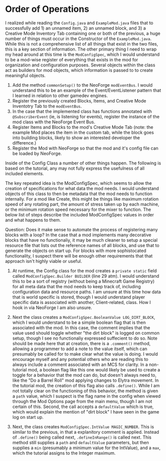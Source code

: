 # Order of Operations

I realized while reading the `Config.java` and `ExampleMod.java` files that to successfully add 1) an unnamed item, 2) an unnamed block, and 3) a Creative Mode Inventory Tab containing one or both of the previous, a huge number of things must occur in the Constructor of the `ExampleMod.java`. While this is not a comprehensive list of all things that exist in the two files, this is a key section of information. The other primary thing I need to wrap my head around at this time is the `ModConfigSpec`, which I would understand to be a mod-wise register of everything that exists in the mod for organization and configuration purposes. Several objects within the class act as builders for mod objects, which information is passed to to create meaningful objects.

1. Add the method `commonSetup()` to the NeoForge `modEventBus`. I would understand this to be an example of the Event/EventListener pattern that I learned in relation to other gamedev engines.
2. Register the previously created Blocks, Items, and Creative Mode Inventotry Tab to the `modEventBus`.
3. In the case that the implemented class has functions annotated with `@SubscriberEvent` (ie, is listening for events), register the instance of the mod class with the NeoForge Event Bus.
4. Register Items and Blocks to the mod's Creative Mode Tab (note: the example Mod places the item in the custom tab, while the block goes into building blocks, likely to show an interested developer the difference.)
5. Register the Mod with NeoForge so that the mod and it's config file can be loaded by NeoForge.



Inside of the Config Class a number of other things happen. The following is based on the tutorial, any may not fully express the usefulness of all included elements.

The key repeated idea is the ModConfigSpec, which seems to allow the creation of specifications for what data the mod needs. I would understand objects of this class to then be metadata that the mod needs to function internally. For a mod like Create, this might be things like maximum rotation speed of any rotating part, the amount of stress taken up by each machine, or the minimum rotation speed necessary for the mixer to function. The below list of steps describe the included ModConfigSpec values in order and what happens to them.

Question: Does it make sense to automate the process of registering many blocks with a loop? In the case that a mod implements many decorative blocks that have no functionaliy, it may be much cleaner to setup a special resource file that lists out the reference names of all blocks, and use that to generate the objects on start up. For blocks with more sophistocated functionality, I suspect there will be enough other requirements that that approach isn't highly viable or useful.

1. At runtime, the Config class for the mod creates a `private static` field called `ModConfigSpec.Builder BUILDER` (line 29 atm). I would understand this to be a sort of registry (without being a Minecraft Game Registry) for all meta data that the mod needs to keep track of, including configuration data and resource paths. I am unsure at this time how data that is world specific is stored, though I would understand player specific data is associated with another, Client-related, class. How I hook in via NeoForge I am also unsure. 

2. Next the class creates a `ModConfigSpec.BooleanValue LOG_DIRT_BLOCK`, which I would understand to be a simple boolean flag that is then associated with the mod. In this case, the comment implies that the value used should toggle whether "the dirt block" is logged on common setup, though I see no functionaliy expressed suffecient to do so. Note should be made here that at creation, there is a `.comment()` method, allowing a programmer to add a note to the value itself, which can presumably be called for to make clear what the value is doing. I would encourage myself and any potential others who are reading this to always include a comment associated with an MCS for clarity. In a non-tutorial mod, a boolean flag like this one would likely be used to create a toggle for a behavior that the mod can do, but doesn't always need to, like the "Do a Barrel Roll" mod applying changes to Elytra movement. In the tutorial mod, the creation of this flag also calls `.define()`. While I am not totally clear on the functioning of this behavior, the method is given a `path` value, which I suspect is the flag name in the config when viewed through the Mod Options page from the main menu, though I am not certain of this. Second, the call accepts a `defaultValue` which is true, which would explain the mention of "dirt block" I have seen in the game log on start up.

3. Next, the class creates `ModConfigSpec.IntValue MAGIC_NUMBER`. This is similar to the previous, in that a explanitory comment is applied. Instead of `.define()` being called next, `.defineInRange()` is called next. This method still supplies a `path` and `defaultValue` parameters, but then supplies a `min` (presumably a minimum value for the IntValue), and a `max`, which the tutorial assigns to the Integer maximum.